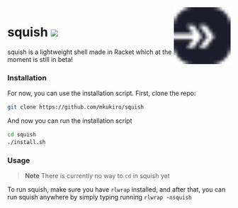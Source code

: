 <img align="right" height="128" src=".meow/sqsh.svg">

# squish ![](https://nukocities.neocities.org/nuko/sets/cat325.gif)

squish is a lightweight shell made in Racket which at the moment is still in beta!

### Installation

For now, you can use the installation script. First, clone the repo:

```bash
git clone https://github.com/mkukiro/squish
```

And now you can run the installation script

```bash
cd squish
./install.sh
```

### Usage
> **Note**
> There is currently no way to `cd` in squish yet

To run squish, make sure you have `rlwrap` installed, and after that, you can run squish anywhere by simply typing running `rlwrap -nsquish`
